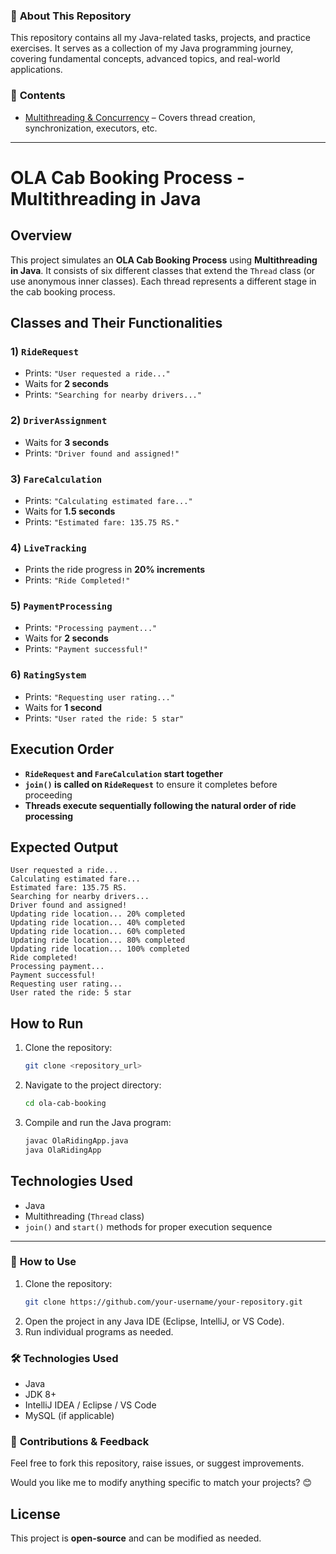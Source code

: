 ### 📌 **About This Repository**  
This repository contains all my Java-related tasks, projects, and practice exercises. It serves as a collection of my Java programming journey, covering fundamental concepts, advanced topics, and real-world applications.  

### 📂 **Contents**  
<!-- 🔹 **Basic Java Programs** – Covers variables, loops, conditionals, arrays, etc.  
- 🔹 **Object-Oriented Programming (OOP)** – Covers classes, objects, inheritance, polymorphism, encapsulation, and abstraction.  
- 🔹 **Data Structures & Algorithms (DSA)** – Covers linked lists, stacks, queues, trees, sorting, searching, etc.-->
- [Multithreading & Concurrency](#ola-cab-booking-process---multithreading-in-java) – Covers thread creation, synchronization, executors, etc.  
<!-- 🔹 **File Handling** – Reading/writing files, serialization, etc.  
- 🔹 **Database Connectivity (JDBC)** – Connecting Java applications with databases.  
- 🔹 **Mini & Major Projects** – Java applications solving real-world problems.--->  

---------------------------------------------------------------------------
# OLA Cab Booking Process - Multithreading in Java

## Overview
This project simulates an **OLA Cab Booking Process** using **Multithreading in Java**. It consists of six different classes that extend the `Thread` class (or use anonymous inner classes). Each thread represents a different stage in the cab booking process.

## Classes and Their Functionalities

### 1) `RideRequest`
- Prints: `"User requested a ride..."`
- Waits for **2 seconds**
- Prints: `"Searching for nearby drivers..."`

### 2) `DriverAssignment`
- Waits for **3 seconds**
- Prints: `"Driver found and assigned!"`

### 3) `FareCalculation`
- Prints: `"Calculating estimated fare..."`
- Waits for **1.5 seconds**
- Prints: `"Estimated fare: 135.75 RS."`

### 4) `LiveTracking`
- Prints the ride progress in **20% increments**
- Prints: `"Ride Completed!"`

### 5) `PaymentProcessing`
- Prints: `"Processing payment..."`
- Waits for **2 seconds**
- Prints: `"Payment successful!"`

### 6) `RatingSystem`
- Prints: `"Requesting user rating..."`
- Waits for **1 second**
- Prints: `"User rated the ride: 5 star"`

## Execution Order
- **`RideRequest` and `FareCalculation` start together**
- **`join()` is called on `RideRequest`** to ensure it completes before proceeding
- **Threads execute sequentially following the natural order of ride processing**

## Expected Output
```
User requested a ride...
Calculating estimated fare...
Estimated fare: 135.75 RS.
Searching for nearby drivers...
Driver found and assigned!
Updating ride location... 20% completed
Updating ride location... 40% completed
Updating ride location... 60% completed
Updating ride location... 80% completed
Updating ride location... 100% completed
Ride completed!
Processing payment...
Payment successful!
Requesting user rating...
User rated the ride: 5 star
```

## How to Run
1. Clone the repository:
   ```sh
   git clone <repository_url>
   ```
2. Navigate to the project directory:
   ```sh
   cd ola-cab-booking
   ```
3. Compile and run the Java program:
   ```sh
   javac OlaRidingApp.java
   java OlaRidingApp
   ```

## Technologies Used
- Java
- Multithreading (`Thread` class)
- `join()` and `start()` methods for proper execution sequence
---------------------------------------------------------------------------------------------------
### 🚀 **How to Use**  
1. Clone the repository:  
   ```bash
   git clone https://github.com/your-username/your-repository.git
   ```  
2. Open the project in any Java IDE (Eclipse, IntelliJ, or VS Code).  
3. Run individual programs as needed.  

### 🛠 **Technologies Used**  
- Java  
- JDK 8+  
- IntelliJ IDEA / Eclipse / VS Code  
- MySQL (if applicable)  

### 📩 **Contributions & Feedback**  
Feel free to fork this repository, raise issues, or suggest improvements.  

Would you like me to modify anything specific to match your projects? 😊

## License
This project is **open-source** and can be modified as needed.




